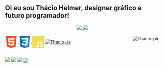 ## Oi eu sou Thácio Helmer, designer gráfico e futuro programador!
<div style="display: inline_block" align="center">
  <a href="https://github.com/thaciohelmer">
  <img height="150px" src="https://github-readme-stats.vercel.app/api?username=thaciohelmer&show_icons=true&theme=codeSTACKr"/>
  <img height="150px" src="https://github-readme-stats.vercel.app/api/top-langs/?username=thaciohelmer&layout=compact&theme=dark"/>
</div>
<div style="display: inline_block" align="left"><br>
  <img align="center" alt="Thacio-HTML" height="40" src="https://raw.githubusercontent.com/devicons/devicon/master/icons/html5/html5-original.svg">
  <img align="center" alt="Thacio-CSS" height="40"  src="https://raw.githubusercontent.com/devicons/devicon/master/icons/css3/css3-original.svg">
  <img align="center" alt="Thacio-Js" height="40"  src="https://raw.githubusercontent.com/devicons/devicon/master/icons/javascript/javascript-plain.svg">
  <img align="center" alt="Thacio-Js" height="40"  src="https://cdn.jsdelivr.net/gh/devicons/devicon/icons/java/java-original.svg" />
  <img align="right" alt="Thacio-pic" height="150" style="" src="https://imgur.com/zYUIhYM.png" />
</div>
  
  ##
 
<div align="left"> 
  <a href="https://instagram.com/thaciohelmer" target="_blank"><img src="https://img.shields.io/badge/-Instagram-%23E4405F?style=for-the-badge&logo=instagram&logoColor=white" target="_blank"></a>
  <a href = "mailto:thaciohelmer@hotmail.com"><img src="https://img.shields.io/badge/Microsoft_Outlook-0078D4?style=for-the-badge&logo=microsoft-outlook&logoColor=white"></a>
  <a href="https://www.linkedin.com/in/th%C3%A1cio-helmer-55739a221/" target="_blank"><img src="https://img.shields.io/badge/-LinkedIn-%230077B5?style=for-the-badge&logo=linkedin&logoColor=white" target="_blank"></a> 
 
  <img align="center" src="https://github.com/thaciohelmer/thaciohelmer/blob/output/github-contribution-grid-snake.svg"/>
</div>
